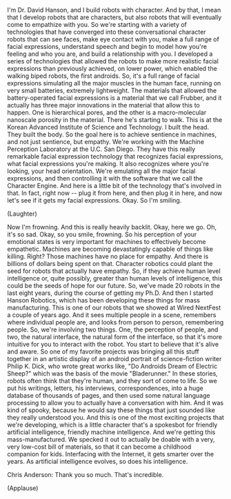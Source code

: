 
I&#39;m Dr. David Hanson, and I build robots with character.
And by that, I mean
that I develop robots that are characters,
but also robots that will eventually
come to empathize with you.
So we&#39;re starting with a variety of technologies
that have converged into these conversational character robots
that can see faces, make eye contact with you,
make a full range of facial expressions, understand speech
and begin to model how you&#39;re feeling
and who you are, and build a relationship with you.
I developed a series of technologies
that allowed the robots to make more realistic facial expressions
than previously achieved, on lower power,
which enabled the walking biped robots, the first androids.
So, it&#39;s a full range of facial expressions
simulating all the major muscles in the human face,
running on very small batteries,
extremely lightweight.
The materials that allowed the battery-operated facial expressions
is a material that we call Frubber,
and it actually has three major innovations
in the material that allow this to happen.
One is hierarchical pores,
and the other is a macro-molecular nanoscale porosity in the material.
There he&#39;s starting to walk.
This is at the Korean Advanced Institute of Science and Technology.
I built the head. They built the body.
So the goal here is to achieve sentience in machines,
and not just sentience, but empathy.
We&#39;re working with the Machine Perception Laboratory
at the U.C. San Diego.
They have this really remarkable facial expression technology
that recognizes facial expressions,
what facial expressions you&#39;re making.
It also recognizes where you&#39;re looking, your head orientation.
We&#39;re emulating all the major facial expressions,
and then controlling it with the software
that we call the Character Engine.
And here is a little bit of the technology that&#39;s involved in that.
In fact, right now -- plug it from here, and then plug it in here,
and now let&#39;s see if it gets my facial expressions.
Okay. So I&#39;m smiling.

(Laughter)

Now I&#39;m frowning.
And this is really heavily backlit.
Okay, here we go.
Oh, it&#39;s so sad.
Okay, so you smile, frowning.
So his perception of your emotional states
is very important for machines to effectively become empathetic.
Machines are becoming devastatingly capable
of things like killing. Right?
Those machines have no place for empathy.
And there is billions of dollars being spent on that.
Character robotics could plant the seed
for robots that actually have empathy.
So, if they achieve human level intelligence
or, quite possibly, greater than human levels of intelligence,
this could be the seeds of hope for our future.
So, we&#39;ve made 20 robots in the last eight years, during the course of getting my Ph.D.
And then I started Hanson Robotics,
which has been developing these things for mass manufacturing.
This is one of our robots
that we showed at Wired NextFest a couple of years ago.
And it sees multiple people in a scene,
remembers where individual people are,
and looks from person to person, remembering people.
So, we&#39;re involving two things.
One, the perception of people,
and two, the natural interface,
the natural form of the interface,
so that it&#39;s more intuitive for you to interact with the robot.
You start to believe that it&#39;s alive and aware.
So one of my favorite projects was bringing all this stuff together
in an artistic display of an android portrait
of science-fiction writer Philip K. Dick,
who wrote great works like, &quot;Do Androids Dream of Electric Sheep?&quot;
which was the basis of the movie &quot;Bladerunner.&quot;
In these stories, robots often think
that they&#39;re human, and they sort of come to life.
So we put his writings, letters,
his interviews, correspondences,
into a huge database of thousands of pages,
and then used some natural language processing
to allow you to actually have a conversation with him.
And it was kind of spooky, because he would say these things
that just sounded like they really understood you.
And this is one of the most exciting projects that we&#39;re developing,
which is a little character that&#39;s a spokesbot
for friendly artificial intelligence, friendly machine intelligence.
And we&#39;re getting this mass-manufactured.
We specked it out to actually be doable
with a very, very low-cost bill of materials,
so that it can become a childhood companion for kids.
Interfacing with the Internet, it gets smarter over the years.
As artificial intelligence evolves, so does his intelligence.

Chris Anderson: Thank you so much. That&#39;s incredible.

(Applause)


